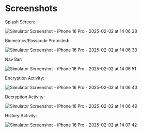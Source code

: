 # Screenshots

Splash Screen: 

![Simulator Screenshot - iPhone 16 Pro - 2025-02-02 at 14 06 28](https://github.com/user-attachments/assets/eb32627e-ed18-473b-baa8-5c9978c36e14)


Biometrics/Passcode Protected:

![Simulator Screenshot - iPhone 16 Pro - 2025-02-02 at 14 06 33](https://github.com/user-attachments/assets/6d28277a-da58-473f-bba0-636ff5096188)


Nav Bar:

![Simulator Screenshot - iPhone 16 Pro - 2025-02-02 at 14 06 51](https://github.com/user-attachments/assets/f871a5a3-f3d4-47be-9413-b65976b0751c)

Encryption Activity:

![Simulator Screenshot - iPhone 16 Pro - 2025-02-02 at 14 06 43](https://github.com/user-attachments/assets/60aba8c7-99a6-44bb-b13d-1b2fa953b1ee)


Decryption Activity:

![Simulator Screenshot - iPhone 16 Pro - 2025-02-02 at 14 06 49](https://github.com/user-attachments/assets/9f9c86dc-e8b7-4816-91b3-3f73e713545d)


History Activity:

![Simulator Screenshot - iPhone 16 Pro - 2025-02-02 at 14 07 42](https://github.com/user-attachments/assets/61cf5498-f69d-4dfb-8792-571d10930541)
